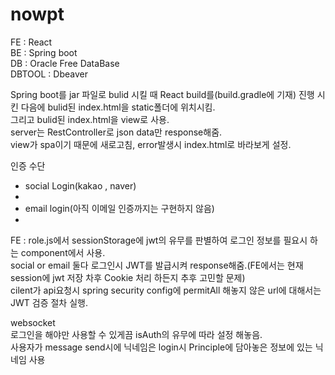 # nowpt

FE : React 
</br>
BE : Spring boot
</br>
DB : Oracle Free DataBase
</br>
DBTOOL : Dbeaver
</br>

Spring boot를 jar 파일로 bulid 시킬 때 React build를(build.gradle에 기재) 진행 시킨 다음에 bulid된 index.html을 static폴더에 위치시킴.
</br>
그리고 bulid된 index.html을 view로 사용.
</br>
server는 RestController로 json data만 response해줌.
</br>
view가 spa이기 때문에 새로고침, error발생시 index.html로 바라보게 설정.
</br>

인증 수단
- social Login(kakao , naver)
- </br>
- email login(아직 이메일 인증까지는 구현하지 않음)
- </br>
FE : role.js에서 sessionStorage에 jwt의 유무를 판별하여 로그인 정보를 필요시 하는 component에서 사용.
</br>
social or email 둘다 로그인시 JWT를 발급시켜 response해줌.(FE에서는 현재 session에 jwt 저장 차후 Cookie 처리 하든지 추후 고민할 문제)
</br>
cilent가 api요청시 spring security config에 permitAll 해놓지 않은 url에 대해서는 JWT 검증 절차 실행.
</br>

websocket
</br>
로그인을 해야만 사용할 수 있게끔 isAuth의 유무에 따라 설정 해놓음.
</br>
사용자가 message send시에 닉네임은 login시 Principle에 담아놓은 정보에 있는 닉네임 사용
</br>




